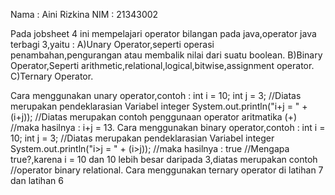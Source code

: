 Nama : Aini Rizkina
NIM : 21343002

 Pada jobsheet 4 ini mempelajari operator bilangan pada java,operator java terbagi 3,yaitu : 
 A)Unary Operator,seperti operasi penambahan,pengurangan atau membalik nilai dari suatu boolean. 
 B)Binary Operator,Seperti arithmetic,relational,logical,bitwise,assignment operator. 
 C)Ternary Operator.

Cara menggunakan unary operator,contoh : int i = 10; int j = 3; //Diatas merupakan pendeklarasian Variabel integer System.out.println("i+j = " + (i+j)); //Diatas merupakan contoh penggunaan operator aritmatika (+) //maka hasilnya : i+j = 13.
Cara menggunakan binary operator,contoh : int i = 10; int j = 3; //Diatas merupakan pendeklarasian Variabel integer System.out.println("i>j = " + (i>j)); //maka hasilnya : true //Mengapa true?,karena i = 10 dan 10 lebih besar daripada 3,diatas merupakan contoh //operator binary relational.
Cara menggunakan ternary operator di latihan 7 dan latihan 6
